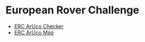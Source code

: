 # European Rover Challenge

- [ERC ArUco Checker](https://filesmuggler.github.io/erc_aruco_checker/)
- [ERC ArUco Msg](https://filesmuggler.github.io/erc_aruco_msg/)
